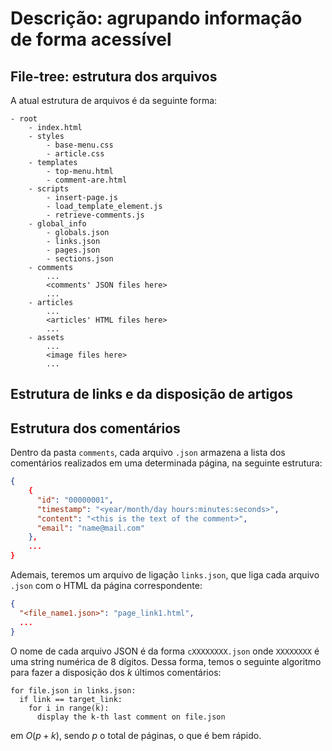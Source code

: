 # Descrição: agrupando informação de forma acessível
## File-tree: estrutura dos arquivos
A atual estrutura de arquivos é da seguinte forma:
```
- root
    - index.html 
    - styles
        - base-menu.css 
        - article.css 
    - templates
        - top-menu.html
        - comment-are.html 
    - scripts
        - insert-page.js 
        - load_template_element.js
        - retrieve-comments.js
    - global_info
        - globals.json 
        - links.json 
        - pages.json 
        - sections.json 
    - comments 
        ...
        <comments' JSON files here>
        ... 
    - articles 
        ... 
        <articles' HTML files here>
        ...
    - assets 
        ... 
        <image files here>
        ...
```


## Estrutura de links e da disposição de artigos

## Estrutura dos comentários
Dentro da pasta ```comments```, cada arquivo ```.json``` armazena a lista dos comentários realizados em uma determinada página, na seguinte estrutura:
```json
{
    {
      "id": "00000001",
      "timestamp": "<year/month/day hours:minutes:seconds>",
      "content": "<this is the text of the comment>",
      "email": "name@mail.com"
    },
    ...
}
```

Ademais, teremos um arquivo de ligação ```links.json```, que liga cada arquivo ```.json``` com o HTML da página correspondente:
```json
{
  "<file_name1.json>": "page_link1.html",
  ...
}
```

O nome de cada arquivo JSON é da forma ```cXXXXXXXX.json``` onde ```XXXXXXXX``` é uma string numérica de 8 dígitos.
Dessa forma, temos o seguinte algoritmo para fazer a disposição dos $k$ últimos comentários:

```
for file.json in links.json:
  if link == target_link:
    for i in range(k):
      display the k-th last comment on file.json
```
em $O(p + k)$, sendo $p$ o total de páginas, o que é bem rápido.

